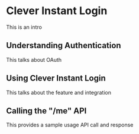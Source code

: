 # Clever Instant Login
This is an intro

## Understanding Authentication
This talks about OAuth

## Using Clever Instant Login
This talks about the feature and integration

## Calling the "/me" API
This provides a sample usage API call and response
